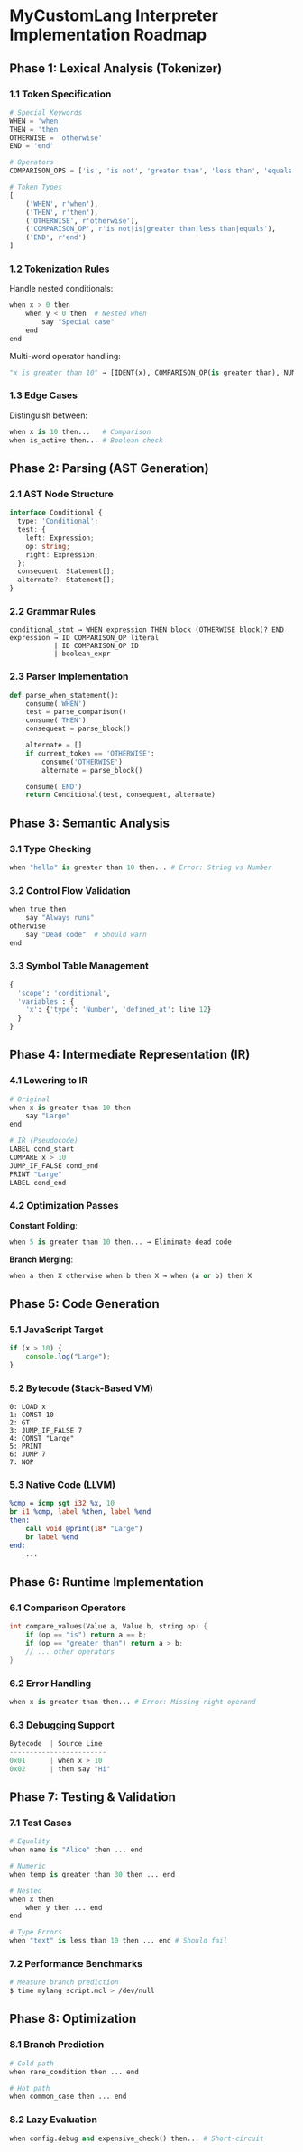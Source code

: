 
# MyCustomLang Interpreter Implementation Roadmap

## Phase 1: Lexical Analysis (Tokenizer)

### 1.1 Token Specification

```python
# Special Keywords
WHEN = 'when'
THEN = 'then'
OTHERWISE = 'otherwise'
END = 'end'

# Operators
COMPARISON_OPS = ['is', 'is not', 'greater than', 'less than', 'equals']

# Token Types
[
    ('WHEN', r'when'),
    ('THEN', r'then'),
    ('OTHERWISE', r'otherwise'),
    ('COMPARISON_OP', r'is not|is|greater than|less than|equals'),
    ('END', r'end')
]
```

### 1.2 Tokenization Rules

Handle nested conditionals:

```python
when x > 0 then
    when y < 0 then  # Nested when
        say "Special case"
    end
end
```

Multi-word operator handling:

```python
"x is greater than 10" → [IDENT(x), COMPARISON_OP(is greater than), NUMBER(10)]
```

### 1.3 Edge Cases

Distinguish between:

```python
when x is 10 then...   # Comparison
when is_active then... # Boolean check
```

## Phase 2: Parsing (AST Generation)

### 2.1 AST Node Structure

```typescript
interface Conditional {
  type: 'Conditional';
  test: {
    left: Expression;
    op: string;
    right: Expression;
  };
  consequent: Statement[];
  alternate?: Statement[];
}
```

### 2.2 Grammar Rules

```
conditional_stmt → WHEN expression THEN block (OTHERWISE block)? END
expression → ID COMPARISON_OP literal
           | ID COMPARISON_OP ID
           | boolean_expr
```

### 2.3 Parser Implementation

```python
def parse_when_statement():
    consume('WHEN')
    test = parse_comparison()
    consume('THEN')
    consequent = parse_block()

    alternate = []
    if current_token == 'OTHERWISE':
        consume('OTHERWISE')
        alternate = parse_block()

    consume('END')
    return Conditional(test, consequent, alternate)
```

## Phase 3: Semantic Analysis

### 3.1 Type Checking

```python
when "hello" is greater than 10 then... # Error: String vs Number
```

### 3.2 Control Flow Validation

```python
when true then
    say "Always runs"
otherwise
    say "Dead code"  # Should warn
end
```

### 3.3 Symbol Table Management

```python
{
  'scope': 'conditional',
  'variables': {
    'x': {'type': 'Number', 'defined_at': line 12}
  }
}
```

## Phase 4: Intermediate Representation (IR)

### 4.1 Lowering to IR

```python
# Original
when x is greater than 10 then
    say "Large"
end

# IR (Pseudocode)
LABEL cond_start
COMPARE x > 10
JUMP_IF_FALSE cond_end
PRINT "Large"
LABEL cond_end
```

### 4.2 Optimization Passes

**Constant Folding**:

```python
when 5 is greater than 10 then... → Eliminate dead code
```

**Branch Merging**:

```python
when a then X otherwise when b then X → when (a or b) then X
```

## Phase 5: Code Generation

### 5.1 JavaScript Target

```javascript
if (x > 10) {
    console.log("Large");
}
```

### 5.2 Bytecode (Stack-Based VM)

```
0: LOAD x
1: CONST 10
2: GT
3: JUMP_IF_FALSE 7
4: CONST "Large"
5: PRINT
6: JUMP 7
7: NOP
```

### 5.3 Native Code (LLVM)

```llvm
%cmp = icmp sgt i32 %x, 10
br i1 %cmp, label %then, label %end
then:
    call void @print(i8* "Large")
    br label %end
end:
    ...
```

## Phase 6: Runtime Implementation

### 6.1 Comparison Operators

```c
int compare_values(Value a, Value b, string op) {
    if (op == "is") return a == b;
    if (op == "greater than") return a > b;
    // ... other operators
}
```

### 6.2 Error Handling

```python
when x is greater than then... # Error: Missing right operand
```

### 6.3 Debugging Support

```python
Bytecode  | Source Line
------------------------
0x01      | when x > 10
0x02      | then say "Hi"
```

## Phase 7: Testing & Validation

### 7.1 Test Cases

```python
# Equality
when name is "Alice" then ... end

# Numeric
when temp is greater than 30 then ... end

# Nested
when x then
    when y then ... end
end

# Type Errors
when "text" is less than 10 then ... end # Should fail
```

### 7.2 Performance Benchmarks

```bash
# Measure branch prediction
$ time mylang script.mcl > /dev/null
```

## Phase 8: Optimization

### 8.1 Branch Prediction

```python
# Cold path
when rare_condition then ... end

# Hot path
when common_case then ... end
```

### 8.2 Lazy Evaluation

```python
when config.debug and expensive_check() then... # Short-circuit
```

